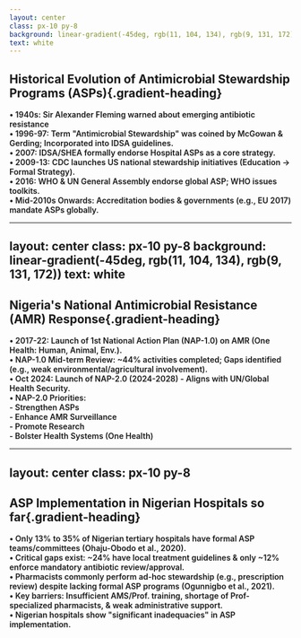 ```yaml
---
layout: center
class: px-10 py-8
background: linear-gradient(-45deg, rgb(11, 104, 134), rgb(9, 131, 172))
text: white
---
```


<CircleShape position="top:20%; left:-5%; size:80px; color:rgba(3, 80, 105, 0.55)" />
<PillShape position="bottom:1%; right:1%; width:10%; height:20px; color:rgba(33,150,243,0.08)" />

<style>
.gradient-heading {
  background: linear-gradient(-45deg, rgb(11, 104, 134), rgb(9, 131, 172));
  -webkit-background-clip: text;
  background-clip: text;
  color: transparent;
  font-weight: bold;
  display: inline-block;
  font-size: 1.8rem;
  margin-bottom: 1.5rem;
  margin-top: 1.5rem;
}
</style>

<div class="w-full h-full flex flex-col justify-center">

## Historical Evolution of Antimicrobial Stewardship Programs (ASPs){.gradient-heading}

<div class="bg-white bg-opacity-10 p-8 rounded-xl">
<v-clicks>

<ul class="space-y-4 text-xl">
<li class="flex items-start">
  <span class="mr-3 text-blue-300">•</span>
  <span><span class="font-bold">1940s:</span> Sir Alexander Fleming warned about emerging antibiotic resistance</span>
</li>
<li class="flex items-start">
  <span class="mr-3 text-blue-300">•</span>
  <span><span class="font-bold">1996-97:</span> Term "Antimicrobial Stewardship" was coined by McGowan & Gerding; Incorporated into IDSA guidelines.</span>
</li>
<li class="flex items-start">
  <span class="mr-3 text-blue-300">•</span>
  <span><span class="font-bold">2007:</span> IDSA/SHEA formally endorse Hospital ASPs as a core strategy.</span>
</li>
<li class="flex items-start">
  <span class="mr-3 text-blue-300">•</span>
  <span><span class="font-bold">2009-13:</span> CDC launches US national stewardship initiatives (Education -> Formal Strategy).</span>
</li>
<li class="flex items-start">
  <span class="mr-3 text-blue-300">•</span>
  <span><span class="font-bold">2016:</span> WHO & UN General Assembly endorse global ASP; WHO issues toolkits.</span>
</li>
<li class="flex items-start">
  <span class="mr-3 text-blue-300">•</span>
  <span><span class="font-bold">Mid-2010s Onwards:</span> Accreditation bodies & governments (e.g., EU 2017) mandate ASPs globally.</span>
</li>
</ul>

</v-clicks>
</div>

</div>

<style>
.slidev-vclick-target {
  transition: all 0.3s ease;
}
ul {
  list-style: none;
  padding-left: 0;
}
</style>

---
layout: center
class: px-10 py-8
background: linear-gradient(-45deg, rgb(11, 104, 134), rgb(9, 131, 172))
text: white
---

<CircleShape position="top:20%; left:-5%; size:80px; color:rgba(3, 80, 105, 0.55)" />
<PillShape position="bottom:1%; right:1%; width:10%; height:20px; color:rgba(33,150,243,0.08)" />

<style>
.gradient-heading {
  background: linear-gradient(-45deg, rgb(11, 104, 134), rgb(9, 131, 172));
  -webkit-background-clip: text;
  background-clip: text;
  color: transparent;
  font-weight: bold;
  display: inline-block;
  font-size: 1.8rem;
  margin-bottom: 1.5rem;
  margin-top: 4rem;
}
</style>

<div class="w-full h-full flex flex-col justify-center">

## Nigeria's National Antimicrobial Resistance (AMR) Response{.gradient-heading}

<div class="bg-white bg-opacity-10 p-6 rounded-xl">
<v-clicks>

<ul class="space-y-2 text-xl">
<li class="flex items-start">
  <span class="mr-3 text-blue-300">•</span>
  <span><span class="font-bold">2017-22:</span> Launch of 1st National Action Plan (NAP-1.0) on AMR (One Health: Human, Animal, Env.).</span>
</li>
<li class="flex items-start">
  <span class="mr-3 text-blue-300">•</span>
  <span>NAP-1.0 Mid-term Review: ~44% activities completed; Gaps identified (e.g., weak environmental/agricultural involvement).</span>
</li>
<li class="flex items-start">
  <span class="mr-3 text-blue-300">•</span>
  <span><span class="font-bold">Oct 2024:</span> Launch of NAP-2.0 (2024-2028) - Aligns with UN/Global Health Security.</span>
</li>
<li class="flex items-start mt-6">
  <span class="mr-3 text-blue-300">•</span>
  <span class="font-bold">NAP-2.0 Priorities:</span>
</li>
<li class="flex items-start ml-8">
  <span class="mr-3 text-blue-300">-</span>
  <span>Strengthen ASPs</span>
</li>
<li class="flex items-start ml-8">
  <span class="mr-3 text-blue-300">-</span>
  <span>Enhance AMR Surveillance</span>
</li>
<li class="flex items-start ml-8">
  <span class="mr-3 text-blue-300">-</span>
  <span>Promote Research</span>
</li>
<li class="flex items-start ml-8">
  <span class="mr-3 text-blue-300">-</span>
  <span>Bolster Health Systems (One Health)</span>
</li>
</ul>

</v-clicks>
</div>

</div>

<style>
.slidev-vclick-target {
  transition: all 0.3s ease;
}
ul {
  list-style: none;
  padding-left: 0;
}
</style>

---
layout: center
class: px-10 py-8
---

<CircleShape position="top:20%; left:-5%; size:80px; color:rgba(3, 80, 105, 0.55)" />
<PillShape position="bottom:1%; right:1%; width:10%; height:20px; color:rgba(33,150,243,0.08)" />

<style>
.gradient-heading {
  background: linear-gradient(-45deg, rgb(11, 104, 134), rgb(9, 131, 172));
  -webkit-background-clip: text;
  background-clip: text;
  color: transparent;
  font-weight: bold;
  display: inline-block;
  font-size: 2rem;
  margin-bottom: 1.5rem;
}
</style>

<div class="w-full h-full flex flex-col justify-center">

## ASP Implementation in Nigerian Hospitals so far{.gradient-heading}

<div class="bg-white bg-opacity-10 p-8 rounded-xl">
<v-clicks>

<ul class="space-y-4 text-lg leading-relaxed">
<li class="flex items-start">
  <span class="mr-3 ">•</span>
  <span>Only <span class="font-bold">13% to 35%</span> of Nigerian tertiary hospitals have formal ASP teams/committees (Ohaju-Obodo et al., 2020).</span>
</li>
<li class="flex items-start">
  <span class="mr-3 ">•</span>
  <span>Critical gaps exist: <span class="font-bold">~24%</span> have local treatment guidelines & only <span class="font-bold">~12%</span> enforce mandatory antibiotic review/approval.</span>
</li>
<li class="flex items-start">
  <span class="mr-3 ">•</span>
  <span>Pharmacists commonly perform <span class="italic">ad-hoc</span> stewardship (e.g., prescription review) despite lacking formal ASP programs (Ogunnigbo et al., 2021).</span>
</li>
<li class="flex items-start">
  <span class="mr-3">•</span>
  <span>Key barriers: Insufficient AMS/Prof. training, shortage of Prof-specialized pharmacists, & weak administrative support.</span>
</li>
<li class="flex items-start">
  <span class="mr-3">•</span>
  <span class="font-bold">Nigerian hospitals show "significant inadequacies" in ASP implementation.</span>
</li>
</ul>

</v-clicks>
</div>

</div>

<style>
.slidev-vclick-target {
  transition: all 0.3s ease;
}
ul li{
  list-style: none;
  padding-left: 0;
  font-weight: 600;
}
</style>